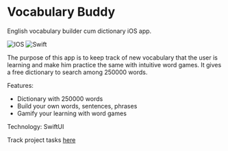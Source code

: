 # Vocabulary Buddy
English vocabulary builder cum dictionary iOS app.

![IOS](https://img.shields.io/badge/iOS-000000?style=for-the-badge&logo=ios&logoColor=white)
![Swift](https://img.shields.io/badge/swift-F54A2A?style=for-the-badge&logo=swift&logoColor=white)

The purpose of this app is to keep track of new vocabulary that the user is learning and make him practice the same with intuitive word games. It gives a free dictionary to search among 250000 words. 

Features:
- Dictionary with 250000 words
- Build your own words, sentences, phrases
- Gamify your learning with word games

Technology: SwiftUI

Track project tasks [here](https://github.com/users/coder-selvarajan/projects/3) 
